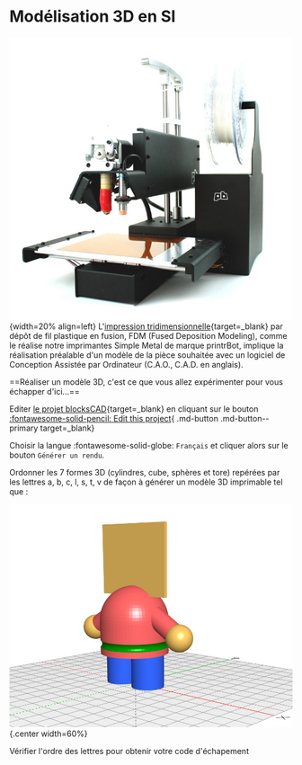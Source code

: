 # Modélisation 3D en SI

![printrbot.jpg](../images/printrbot.jpg){width=20% align=left}
L'[impression tridimensionnelle](https://fr.wikipedia.org/wiki/Impression_3D){target=_blank} par dépôt de fil plastique en fusion, FDM (Fused Deposition Modeling), comme le réalise notre imprimantes Simple Metal de marque printrBot, implique la réalisation préalable d'un modèle de la pièce souhaitée avec un logiciel de Conception Assistée par Ordinateur (C.A.O., C.A.D. en anglais).


==Réaliser un modèle 3D, c'est ce que vous allez expérimenter pour vous échapper d'ici...==

Editer [le projet blocksCAD](https://www.blockscad3d.com/community/projects/1537228){target=_blank} en cliquant sur le bouton [:fontawesome-solid-pencil: Edit this project](https://www.blockscad3d.com/editor?project=1537228){ .md-button .md-button--primary target=_blank}

Choisir la langue :fontawesome-solid-globe: `Français` et cliquer alors sur le bouton `Générer un rendu`.

Ordonner les 7 formes 3D (cylindres, cube, sphères et tore) repérées par les lettres a, b, c, l, s, t, v de façon à générer un modèle 3D imprimable tel que :

![microbot_3D](images/microbot_3D.png){.center width=60%}


Vérifier l'ordre des lettres pour obtenir votre code d'échapement